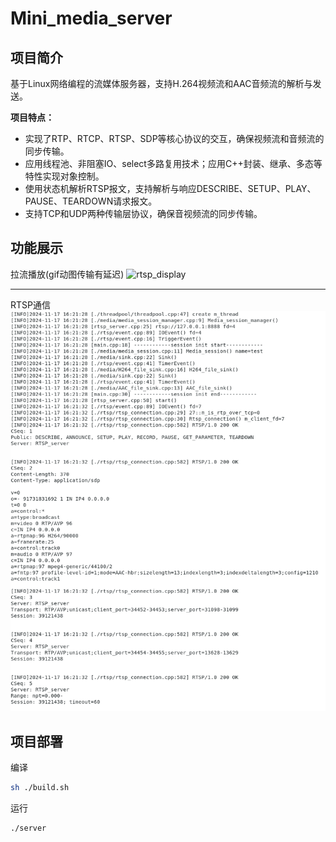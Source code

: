 # Mini_media_server



## 项目简介

基于Linux网络编程的流媒体服务器，支持H.264视频流和AAC音频流的解析与发送。

**项目特点：**

- 实现了RTP、RTCP、RTSP、SDP等核心协议的交互，确保视频流和音频流的同步传输。
- 应用线程池、非阻塞IO、select多路复用技术；应用C++封装、继承、多态等特性实现对象控制。
- 使用状态机解析RTSP报文，支持解析与响应DESCRIBE、SETUP、PLAY、PAUSE、TEARDOWN请求报文。
- 支持TCP和UDP两种传输层协议，确保音视频流的同步传输。

##  功能展示


拉流播放(gif动图传输有延迟)
![rtsp_display](/rtsp_display.gif)

---

RTSP通信
![RTSP](/sdp_description.png)

##  项目部署

编译

```bash
sh ./build.sh
```

运行

```bash
./server
```

